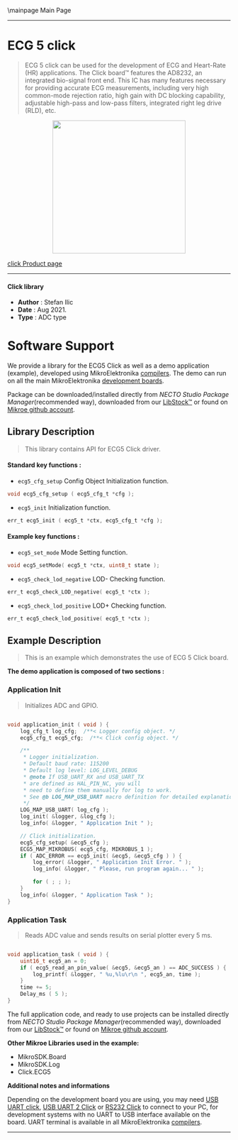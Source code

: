 \mainpage Main Page

---
# ECG 5 click

> ECG 5 click can be used for the development of ECG and Heart-Rate (HR) applications. The Click board™ features the AD8232, an integrated bio-signal front end. This IC has many features necessary for providing accurate ECG measurements, including very high common-mode rejection ratio, high gain with DC blocking capability, adjustable high-pass and low-pass filters, integrated right leg drive (RLD), etc.

<p align="center">
  <img src="https://download.mikroe.com/images/click_for_ide/ecg5_click.png" height=300px>
</p>

[click Product page](https://www.mikroe.com/ecg-5-click)

---


#### Click library

- **Author**        : Stefan Ilic
- **Date**          : Aug 2021.
- **Type**          : ADC type


# Software Support

We provide a library for the ECG5 Click
as well as a demo application (example), developed using MikroElektronika
[compilers](https://www.mikroe.com/necto-studio).
The demo can run on all the main MikroElektronika [development boards](https://www.mikroe.com/development-boards).

Package can be downloaded/installed directly from *NECTO Studio Package Manager*(recommended way), downloaded from our [LibStock&trade;](https://libstock.mikroe.com) or found on [Mikroe github account](https://github.com/MikroElektronika/mikrosdk_click_v2/tree/master/clicks).

## Library Description

> This library contains API for ECG5 Click driver.

#### Standard key functions :

- `ecg5_cfg_setup` Config Object Initialization function.
```c
void ecg5_cfg_setup ( ecg5_cfg_t *cfg );
```

- `ecg5_init` Initialization function.
```c
err_t ecg5_init ( ecg5_t *ctx, ecg5_cfg_t *cfg );
```

#### Example key functions :

- `ecg5_set_mode` Mode Setting function.
```c
void ecg5_setMode( ecg5_t *ctx, uint8_t state );
```

- `ecg5_check_lod_negative` LOD- Checking function.
```c
err_t ecg5_check_LOD_negative( ecg5_t *ctx );
```

- `ecg5_check_lod_positive` LOD+ Checking function.
```c
err_t ecg5_check_lod_positive( ecg5_t *ctx );
```

## Example Description

> This is an example which demonstrates the use of ECG 5 Click board.

**The demo application is composed of two sections :**

### Application Init

> Initializes ADC and GPIO.

```c

void application_init ( void ) {
    log_cfg_t log_cfg;  /**< Logger config object. */
    ecg5_cfg_t ecg5_cfg;  /**< Click config object. */

    /** 
     * Logger initialization.
     * Default baud rate: 115200
     * Default log level: LOG_LEVEL_DEBUG
     * @note If USB_UART_RX and USB_UART_TX 
     * are defined as HAL_PIN_NC, you will 
     * need to define them manually for log to work. 
     * See @b LOG_MAP_USB_UART macro definition for detailed explanation.
     */
    LOG_MAP_USB_UART( log_cfg );
    log_init( &logger, &log_cfg );
    log_info( &logger, " Application Init " );

    // Click initialization.
    ecg5_cfg_setup( &ecg5_cfg );
    ECG5_MAP_MIKROBUS( ecg5_cfg, MIKROBUS_1 );
    if ( ADC_ERROR == ecg5_init( &ecg5, &ecg5_cfg ) ) {
        log_error( &logger, " Application Init Error. " );
        log_info( &logger, " Please, run program again... " );

        for ( ; ; );
    }
    log_info( &logger, " Application Task " );
}

```

### Application Task

> Reads ADC value and sends results on serial plotter every 5 ms.

```c

void application_task ( void ) {
    uint16_t ecg5_an = 0;
    if ( ecg5_read_an_pin_value( &ecg5, &ecg5_an ) == ADC_SUCCESS ) {
        log_printf( &logger, " %u,%lu\r\n ", ecg5_an, time );
    }
    time += 5;
    Delay_ms ( 5 );
}
```

The full application code, and ready to use projects can be installed directly from *NECTO Studio Package Manager*(recommended way), downloaded from our [LibStock&trade;](https://libstock.mikroe.com) or found on [Mikroe github account](https://github.com/MikroElektronika/mikrosdk_click_v2/tree/master/clicks).

**Other Mikroe Libraries used in the example:**

- MikroSDK.Board
- MikroSDK.Log
- Click.ECG5

**Additional notes and informations**

Depending on the development board you are using, you may need
[USB UART click](https://www.mikroe.com/usb-uart-click),
[USB UART 2 Click](https://www.mikroe.com/usb-uart-2-click) or
[RS232 Click](https://www.mikroe.com/rs232-click) to connect to your PC, for
development systems with no UART to USB interface available on the board. UART
terminal is available in all MikroElektronika
[compilers](https://shop.mikroe.com/compilers).

---
